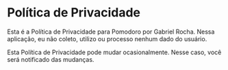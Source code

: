 # Política de Privacidade

Esta é a Política de Privacidade para Pomodoro por Gabriel Rocha. Nessa aplicação, eu não coleto, utilizo ou processo nenhum dado do usuário.

Esta Política de Privacidade pode mudar ocasionalmente. Nesse caso, você será notificado das mudanças.